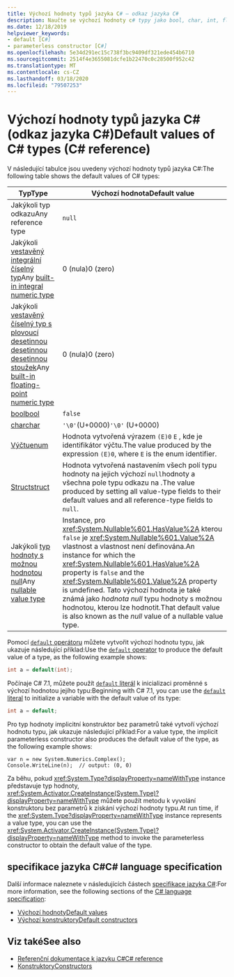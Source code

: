 ```yaml
---
title: Výchozí hodnoty typů jazyka C# – odkaz jazyka C#
description: Naučte se výchozí hodnoty c# typy jako bool, char, int, float, double a další.
ms.date: 12/18/2019
helpviewer_keywords:
- default [C#]
- parameterless constructor [C#]
ms.openlocfilehash: 5e34d291ec15c738f3bc9409df321ede454b6710
ms.sourcegitcommit: 2514f4e3655081dcfe1b22470c0c28500f952c42
ms.translationtype: MT
ms.contentlocale: cs-CZ
ms.lasthandoff: 03/18/2020
ms.locfileid: "79507253"
---
```

# <a name="default-values-of-c-types-c-reference"></a><span data-ttu-id="c37a5-103">Výchozí hodnoty typů jazyka C# (odkaz jazyka C#)</span><span class="sxs-lookup"><span data-stu-id="c37a5-103">Default values of C# types (C# reference)</span></span>

<span data-ttu-id="c37a5-104">V následující tabulce jsou uvedeny výchozí hodnoty typů jazyka C#:</span><span class="sxs-lookup"><span data-stu-id="c37a5-104">The following table shows the default values of C# types:</span></span>

|<span data-ttu-id="c37a5-105">Typ</span><span class="sxs-lookup"><span data-stu-id="c37a5-105">Type</span></span>|<span data-ttu-id="c37a5-106">Výchozí hodnota</span><span class="sxs-lookup"><span data-stu-id="c37a5-106">Default value</span></span>|
|---------|------------------|
|<span data-ttu-id="c37a5-107">Jakýkoli typ odkazu</span><span class="sxs-lookup"><span data-stu-id="c37a5-107">Any reference type</span></span>|`null`|
|<span data-ttu-id="c37a5-108">Jakýkoli [vestavěný integrální číselný typ](integral-numeric-types.md)</span><span class="sxs-lookup"><span data-stu-id="c37a5-108">Any [built-in integral numeric type](integral-numeric-types.md)</span></span>|<span data-ttu-id="c37a5-109">0 (nula)</span><span class="sxs-lookup"><span data-stu-id="c37a5-109">0 (zero)</span></span>|
|<span data-ttu-id="c37a5-110">Jakýkoli [vestavěný číselný typ s plovoucí desetinnou desetinnou desetinnou stoužek](floating-point-numeric-types.md)</span><span class="sxs-lookup"><span data-stu-id="c37a5-110">Any [built-in floating-point numeric type](floating-point-numeric-types.md)</span></span>|<span data-ttu-id="c37a5-111">0 (nula)</span><span class="sxs-lookup"><span data-stu-id="c37a5-111">0 (zero)</span></span>|
|[<span data-ttu-id="c37a5-112">bool</span><span class="sxs-lookup"><span data-stu-id="c37a5-112">bool</span></span>](bool.md)|`false`|
|[<span data-ttu-id="c37a5-113">char</span><span class="sxs-lookup"><span data-stu-id="c37a5-113">char</span></span>](char.md)|<span data-ttu-id="c37a5-114">`'\0'`(U+0000)</span><span class="sxs-lookup"><span data-stu-id="c37a5-114">`'\0'` (U+0000)</span></span>|
|[<span data-ttu-id="c37a5-115">Výčtu</span><span class="sxs-lookup"><span data-stu-id="c37a5-115">enum</span></span>](enum.md)|<span data-ttu-id="c37a5-116">Hodnota vytvořená výrazem `(E)0` `E` , kde je identifikátor výčtu.</span><span class="sxs-lookup"><span data-stu-id="c37a5-116">The value produced by the expression `(E)0`, where `E` is the enum identifier.</span></span>|
|[<span data-ttu-id="c37a5-117">Struct</span><span class="sxs-lookup"><span data-stu-id="c37a5-117">struct</span></span>](struct.md)|<span data-ttu-id="c37a5-118">Hodnota vytvořená nastavením všech polí typu hodnoty na jejich výchozí `null`hodnoty a všechna pole typu odkazu na .</span><span class="sxs-lookup"><span data-stu-id="c37a5-118">The value produced by setting all value-type fields to their default values and all reference-type fields to `null`.</span></span>|
|<span data-ttu-id="c37a5-119">Jakýkoli [typ hodnoty s možnou hodnotou null](nullable-value-types.md)</span><span class="sxs-lookup"><span data-stu-id="c37a5-119">Any [nullable value type](nullable-value-types.md)</span></span>|<span data-ttu-id="c37a5-120">Instance, pro <xref:System.Nullable%601.HasValue%2A> kterou `false` je <xref:System.Nullable%601.Value%2A> vlastnost a vlastnost není definována.</span><span class="sxs-lookup"><span data-stu-id="c37a5-120">An instance for which the <xref:System.Nullable%601.HasValue%2A> property is `false` and the <xref:System.Nullable%601.Value%2A> property is undefined.</span></span> <span data-ttu-id="c37a5-121">Tato výchozí hodnota je také známá jako *hodnota null* typu hodnoty s možnou hodnotou, kterou lze hodnotit.</span><span class="sxs-lookup"><span data-stu-id="c37a5-121">That default value is also known as the *null* value of a nullable value type.</span></span>|

<span data-ttu-id="c37a5-122">Pomocí [ `default` operátoru](../operators/default.md#default-operator) můžete vytvořit výchozí hodnotu typu, jak ukazuje následující příklad:</span><span class="sxs-lookup"><span data-stu-id="c37a5-122">Use the [`default` operator](../operators/default.md#default-operator) to produce the default value of a type, as the following example shows:</span></span>

```csharp
int a = default(int);
```

<span data-ttu-id="c37a5-123">Počínaje C# 7.1, můžete použít [ `default` literál](../operators/default.md#default-literal) k inicializaci proměnné s výchozí hodnotou jejího typu:</span><span class="sxs-lookup"><span data-stu-id="c37a5-123">Beginning with C# 7.1, you can use the [`default` literal](../operators/default.md#default-literal) to initialize a variable with the default value of its type:</span></span>

```csharp
int a = default;
```

<span data-ttu-id="c37a5-124">Pro typ hodnoty implicitní konstruktor bez parametrů také vytvoří výchozí hodnotu typu, jak ukazuje následující příklad:</span><span class="sxs-lookup"><span data-stu-id="c37a5-124">For a value type, the implicit parameterless constructor also produces the default value of the type, as the following example shows:</span></span>

```csharp-interactive
var n = new System.Numerics.Complex();
Console.WriteLine(n);  // output: (0, 0)
```

<span data-ttu-id="c37a5-125">Za běhu, pokud <xref:System.Type?displayProperty=nameWithType> instance představuje typ hodnoty, <xref:System.Activator.CreateInstance(System.Type)?displayProperty=nameWithType> můžete použít metodu k vyvolání konstruktoru bez parametrů k získání výchozí hodnoty typu.</span><span class="sxs-lookup"><span data-stu-id="c37a5-125">At run time, if the <xref:System.Type?displayProperty=nameWithType> instance represents a value type, you can use the <xref:System.Activator.CreateInstance(System.Type)?displayProperty=nameWithType> method to invoke the parameterless constructor to obtain the default value of the type.</span></span>

## <a name="c-language-specification"></a><span data-ttu-id="c37a5-126">specifikace jazyka C#</span><span class="sxs-lookup"><span data-stu-id="c37a5-126">C# language specification</span></span>

<span data-ttu-id="c37a5-127">Další informace naleznete v následujících částech [specifikace jazyka C#](~/_csharplang/spec/introduction.md):</span><span class="sxs-lookup"><span data-stu-id="c37a5-127">For more information, see the following sections of the [C# language specification](~/_csharplang/spec/introduction.md):</span></span>

- [<span data-ttu-id="c37a5-128">Výchozí hodnoty</span><span class="sxs-lookup"><span data-stu-id="c37a5-128">Default values</span></span>](~/_csharplang/spec/variables.md#default-values)
- [<span data-ttu-id="c37a5-129">Výchozí konstruktory</span><span class="sxs-lookup"><span data-stu-id="c37a5-129">Default constructors</span></span>](~/_csharplang/spec/types.md#default-constructors)

## <a name="see-also"></a><span data-ttu-id="c37a5-130">Viz také</span><span class="sxs-lookup"><span data-stu-id="c37a5-130">See also</span></span>

- [<span data-ttu-id="c37a5-131">Referenční dokumentace k jazyku C#</span><span class="sxs-lookup"><span data-stu-id="c37a5-131">C# reference</span></span>](../index.md)
- [<span data-ttu-id="c37a5-132">Konstruktory</span><span class="sxs-lookup"><span data-stu-id="c37a5-132">Constructors</span></span>](../../programming-guide/classes-and-structs/constructors.md)
